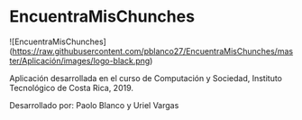 # EncuentraMisChunches

![EncuentraMisChunches]
(https://raw.githubusercontent.com/pblanco27/EncuentraMisChunches/master/Aplicación/images/logo-black.png)

Aplicación desarrollada en el curso de Computación y Sociedad, Instituto Tecnológico de Costa Rica, 2019.

Desarrollado por:
  Paolo Blanco y Uriel Vargas
